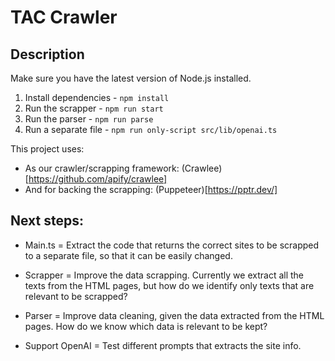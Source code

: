 # TAC Crawler

## Description

Make sure you have the latest version of Node.js installed.

1. Install dependencies - `npm install`
2. Run the scrapper - `npm run start`
3. Run the parser - `npm run parse`
4. Run a separate file - `npm run only-script src/lib/openai.ts`

This project uses:

- As our crawler/scrapping framework: (Crawlee)[https://github.com/apify/crawlee]
- And for backing the scrapping: (Puppeteer)[https://pptr.dev/]

## Next steps:

- Main.ts
    = Extract the code that returns the correct sites to be scrapped to a separate file, so that it can be easily changed.

- Scrapper
    = Improve the data scrapping. Currently we extract all the texts from the HTML pages, but how do we identify only texts that are relevant to be scrapped?

- Parser
    = Improve data cleaning, given the data extracted from the HTML pages. How do we know which data is relevant to be kept?

- Support OpenAI
    = Test different prompts that extracts the site info.
